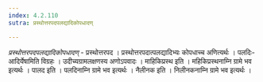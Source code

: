 ```yaml
---
index: 4.2.110
sutra: प्रस्थोत्तरपदपलद्यादिकोपधादण्

---
```

_प्रस्थोत्तरपदपलद्यादिकोपधादण्_ - प्रस्थोत्तरपद । प्रस्थोत्तरपदात्पलद्यादिभ्यः कोपधाच्च अणित्यर्थः । पलदिः-आदिर्येषामिति विग्रहः । उदीच्यग्रामलक्षणस्य अणोऽपवादः । माहिकिप्रस्थ इति । महिकिप्रस्थनाम्नि ग्रामे भव इत्यर्थः । पालद इति । पलदिनाम्नि ग्रामे भव इत्यर्थः । नैलीनक इति । निलीनकनाम्नि ग्रामे भव इत्यर्थः ।